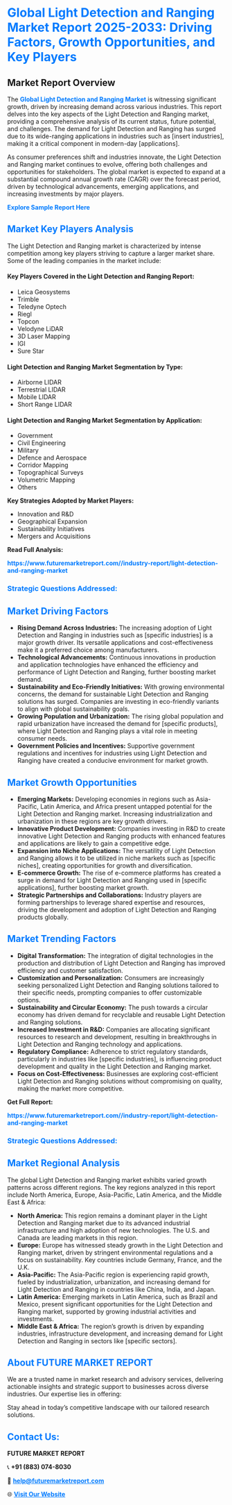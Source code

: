 <h1 style="color: #007BFF;">Global Light Detection and Ranging Market Report 2025-2033: Driving Factors, Growth Opportunities, and Key Players</h1>

<section id="overview">
<h2>Market Report Overview</h2>
<p>The <a href="https://www.futuremarketreport.com//industry-report/light-detection-and-ranging-market" style="color: #007BFF; text-decoration: none;"><strong>Global Light Detection and Ranging Market</strong></a> is witnessing significant growth, driven by increasing demand across various industries. This report delves into the key aspects of the Light Detection and Ranging market, providing a comprehensive analysis of its current status, future potential, and challenges. The demand for Light Detection and Ranging has surged due to its wide-ranging applications in industries such as [insert industries], making it a critical component in modern-day [applications].</p>
<p>As consumer preferences shift and industries innovate, the Light Detection and Ranging market continues to evolve, offering both challenges and opportunities for stakeholders. The global market is expected to expand at a substantial compound annual growth rate (CAGR) over the forecast period, driven by technological advancements, emerging applications, and increasing investments by major players.</p>
</section>

<section id="overview">
<p><a href="https://www.futuremarketreport.com//request-sample/reportId=56228" style="color: #007BFF; text-decoration: none;"><strong>Explore Sample Report Here</strong></a></p>
</section>

<section id="key-players">
<h2 style="color: #007BFF;">Market Key Players Analysis</h2>
<p>The Light Detection and Ranging market is characterized by intense competition among key players striving to capture a larger market share. Some of the leading companies in the market include:</p>
<h4>Key Players Covered in the Light Detection and Ranging Report:</h4>
<ul><li>Leica Geosystems</li><li>Trimble</li><li>Teledyne Optech</li><li>Riegl</li><li>Topcon</li><li>Velodyne LiDAR</li><li>3D Laser Mapping</li><li>IGI</li><li>Sure Star</li></ul>
<h4>Light Detection and Ranging Market Segmentation by Type:</h4>
<ul><li>Airborne LIDAR</li><li>Terrestrial LIDAR</li><li>Mobile LIDAR</li><li>Short Range LIDAR</li></ul>

<h4>Light Detection and Ranging Market Segmentation by Application:</h4>
<ul><li>Government</li><li>Civil Engineering</li><li>Military</li><li>Defence and Aerospace</li><li>Corridor Mapping</li><li>Topographical Surveys</li><li>Volumetric Mapping</li><li>Others</li></ul>
<p><strong>Key Strategies Adopted by Market Players:</strong></p>
<ul>
<li>Innovation and R&D</li>
<li>Geographical Expansion</li>
<li>Sustainability Initiatives</li>
<li>Mergers and Acquisitions</li>
</ul>
</section>

<section>
<p><strong>Read Full Analysis: </strong></p><a href="https://www.futuremarketreport.com//industry-report/light-detection-and-ranging-market" style="color: #007BFF; text-decoration: none;"><strong>https://www.futuremarketreport.com//industry-report/light-detection-and-ranging-market</strong></a>
<h3 style="color: #007BFF;">Strategic Questions Addressed:</h3>
</section>

<section id="driving-factors">
<h2 style="color: #007BFF;">Market Driving Factors</h2>
<ul>
<li><strong>Rising Demand Across Industries:</strong> The increasing adoption of Light Detection and Ranging in industries such as [specific industries] is a major growth driver. Its versatile applications and cost-effectiveness make it a preferred choice among manufacturers.</li>
<li><strong>Technological Advancements:</strong> Continuous innovations in production and application technologies have enhanced the efficiency and performance of Light Detection and Ranging, further boosting market demand.</li>
<li><strong>Sustainability and Eco-Friendly Initiatives:</strong> With growing environmental concerns, the demand for sustainable Light Detection and Ranging solutions has surged. Companies are investing in eco-friendly variants to align with global sustainability goals.</li>
<li><strong>Growing Population and Urbanization:</strong> The rising global population and rapid urbanization have increased the demand for [specific products], where Light Detection and Ranging plays a vital role in meeting consumer needs.</li>
<li><strong>Government Policies and Incentives:</strong> Supportive government regulations and incentives for industries using Light Detection and Ranging have created a conducive environment for market growth.</li>
</ul>
</section>

<section id="growth-opportunities">
<h2 style="color: #007BFF;">Market Growth Opportunities</h2>
<ul>
<li><strong>Emerging Markets:</strong> Developing economies in regions such as Asia-Pacific, Latin America, and Africa present untapped potential for the Light Detection and Ranging market. Increasing industrialization and urbanization in these regions are key growth drivers.</li>
<li><strong>Innovative Product Development:</strong> Companies investing in R&D to create innovative Light Detection and Ranging products with enhanced features and applications are likely to gain a competitive edge.</li>
<li><strong>Expansion into Niche Applications:</strong> The versatility of Light Detection and Ranging allows it to be utilized in niche markets such as [specific niches], creating opportunities for growth and diversification.</li>
<li><strong>E-commerce Growth:</strong> The rise of e-commerce platforms has created a surge in demand for Light Detection and Ranging used in [specific applications], further boosting market growth.</li>
<li><strong>Strategic Partnerships and Collaborations:</strong> Industry players are forming partnerships to leverage shared expertise and resources, driving the development and adoption of Light Detection and Ranging products globally.</li>
</ul>
</section>

<section id="trending-factors">
<h2 style="color: #007BFF;">Market Trending Factors</h2>
<ul>
<li><strong>Digital Transformation:</strong> The integration of digital technologies in the production and distribution of Light Detection and Ranging has improved efficiency and customer satisfaction.</li>
<li><strong>Customization and Personalization:</strong> Consumers are increasingly seeking personalized Light Detection and Ranging solutions tailored to their specific needs, prompting companies to offer customizable options.</li>
<li><strong>Sustainability and Circular Economy:</strong> The push towards a circular economy has driven demand for recyclable and reusable Light Detection and Ranging solutions.</li>
<li><strong>Increased Investment in R&D:</strong> Companies are allocating significant resources to research and development, resulting in breakthroughs in Light Detection and Ranging technology and applications.</li>
<li><strong>Regulatory Compliance:</strong> Adherence to strict regulatory standards, particularly in industries like [specific industries], is influencing product development and quality in the Light Detection and Ranging market.</li>
<li><strong>Focus on Cost-Effectiveness:</strong> Businesses are exploring cost-efficient Light Detection and Ranging solutions without compromising on quality, making the market more competitive.</li>
</ul>
</section>

<section>
<p><strong>Get Full Report: </strong></p><a href="https://www.futuremarketreport.com//industry-report/light-detection-and-ranging-market" style="color: #007BFF; text-decoration: none;"><strong>https://www.futuremarketreport.com//industry-report/light-detection-and-ranging-market</strong></a>
<h3 style="color: #007BFF;">Strategic Questions Addressed:</h3>
</section>


<section id="regional-analysis">
<h2 style="color: #007BFF;">Market Regional Analysis</h2>
<p>The global Light Detection and Ranging market exhibits varied growth patterns across different regions. The key regions analyzed in this report include North America, Europe, Asia-Pacific, Latin America, and the Middle East & Africa:</p>
<ul>
<li><strong>North America:</strong> This region remains a dominant player in the Light Detection and Ranging market due to its advanced industrial infrastructure and high adoption of new technologies. The U.S. and Canada are leading markets in this region.</li>
<li><strong>Europe:</strong> Europe has witnessed steady growth in the Light Detection and Ranging market, driven by stringent environmental regulations and a focus on sustainability. Key countries include Germany, France, and the U.K.</li>
<li><strong>Asia-Pacific:</strong> The Asia-Pacific region is experiencing rapid growth, fueled by industrialization, urbanization, and increasing demand for Light Detection and Ranging in countries like China, India, and Japan.</li>
<li><strong>Latin America:</strong> Emerging markets in Latin America, such as Brazil and Mexico, present significant opportunities for the Light Detection and Ranging market, supported by growing industrial activities and investments.</li>
<li><strong>Middle East & Africa:</strong> The region’s growth is driven by expanding industries, infrastructure development, and increasing demand for Light Detection and Ranging in sectors like [specific sectors].</li>
</ul>
</section>

<footer>
<h2 style="color: #007BFF;">About FUTURE MARKET REPORT</h2>
<p>We are a trusted name in market research and advisory services, delivering actionable insights and strategic support to businesses across diverse industries. Our expertise lies in offering:</p>

<p>Stay ahead in today’s competitive landscape with our tailored research solutions.</p>

<h2 style="color: #007BFF;">Contact Us:</h2>
<p><strong>FUTURE MARKET REPORT</strong></p>
<p>📞 <strong>+91 (883) 074-8030</strong></p>
<p>📧 <strong><a href="mailto:help@futuremarketreport.com" style="color: #007BFF;">help@futuremarketreport.com</a></strong></p>
<p>🌐 <strong><a href="https://www.futuremarketreport.com/" style="color: #007BFF;">Visit Our Website</a></strong></p>
</footer>